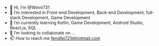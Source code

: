 - 👋 Hi, I’m @Winni731
- 👀 I’m interested in Front-end Development, Back-end Development, full-stack Development, Game Development 
- 🌱 I’m currently learning Kotlin, Game Development, Android Studio, React.js, SQL
- 💞️ I’m looking to collaborate on ...
- 📫 How to reach me fengfei721@hotmail.com

<!---
Winni731/Winni731 is a ✨ special ✨ repository because its `README.md` (this file) appears on your GitHub profile.
You can click the Preview link to take a look at your changes.
--->
